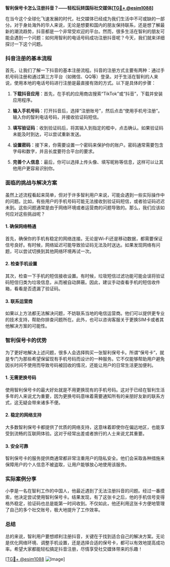 **智利保号卡怎么注册抖音？——轻松玩转国际社交媒体[[TG💪+ @esim1088](https://t.me/s/esim1088)]**

在当今这个全球化飞速发展的时代，社交媒体已经成为我们生活中不可或缺的一部分。对于身处海外的华人来说，无论是想要和国内的朋友保持联系，还是想了解最新的潮流趋势，抖音都是一个非常受欢迎的平台。然而，很多生活在智利的朋友可能会遇到一个问题：如何用智利的电话号码成功注册抖音呢？今天，我们就来详细探讨一下这个问题。

### 抖音注册的基本流程

首先，让我们了解一下抖音的基本注册流程。抖音的注册方式主要有两种：通过手机号码注册和通过第三方平台（如微信、QQ等）登录。对于生活在智利的人来说，使用本地的电话号码进行注册是最直接有效的方式。以下是具体的步骤：

1. **下载抖音应用**：首先，在手机的应用商店搜索“TikTok”或“抖音”，下载并安装应用程序。
   
2. **输入手机号码**：打开抖音后，选择“注册账号”，然后点击“使用手机号注册”。输入你的智利电话号码，并接收验证码短信。

3. **填写验证码**：收到验证码后，将其输入到指定的框中，点击确认。如果验证码未能及时到达，可以尝试重新发送。

4. **设置密码**：接下来，你需要设置一个密码来保护你的账户。密码通常需要包含字母和数字，并且长度要符合平台的要求。

5. **完善个人信息**：最后，你可以选择上传头像、填写昵称等信息，这样可以让其他用户更容易识别你。

### 面临的挑战与解决方案

虽然上述流程看起来简单，但对于许多智利用户来说，可能会遇到一些实际操作中的问题。比如，有些用户的手机号码可能无法接收到验证码短信，或者验证码迟迟未到。这些问题通常是由于网络环境或者运营商的问题导致的。那么，我们应该如何应对这些挑战呢？

#### 1. 确保网络畅通

首先，确保你的手机有稳定的网络连接。无论是Wi-Fi还是移动数据，都需要保证信号良好。有时候，网络延迟可能导致验证码无法及时送达。如果发现网络有问题，可以尝试切换到其他网络环境再试一次。

#### 2. 检查手机设置

其次，检查一下手机的短信接收设置。有时候，垃圾短信过滤功能可能会误将验证码短信归类为垃圾信息，从而被自动屏蔽。因此，建议手动查看手机的短信收件箱，看看是否遗漏了验证码。

#### 3. 联系运营商

如果以上方法都无法解决问题，不妨联系当地的电信运营商。他们可以提供更专业的技术支持，帮助你排查问题所在。此外，也可以咨询客服关于更换SIM卡或者其他解决方案的可能性。

### 智利保号卡的优势

为了更好地解决上述问题，很多人会选择购买一张智利保号卡。所谓“保号卡”，就是专门为那些希望保留现有手机号码而设计的一种服务。它不仅能够帮助用户避免因长时间不使用而导致号码被回收的情况，还能让用户的日常生活更加便利。

#### 1. 无需更换号码

使用智利保号卡的最大好处就是不用更换现有的手机号码。这对于已经在智利生活多年的人来说尤为重要，因为更换号码意味着需要通知所有的亲朋好友新的联系方式，这无疑会带来诸多不便。

#### 2. 稳定的网络支持

大多数智利保号卡都提供了优质的网络支持，这意味着即使你在偏远地区，也能享受到流畅的互联网体验。这对于经常出差或者旅行的人士来说尤其重要。

#### 3. 安全可靠

智利保号卡的服务提供商通常都非常注重用户的隐私安全。他们会采取各种措施来保障用户的个人信息不被盗取，让用户能够放心地使用该服务。

### 实际案例分享

小李是一名在智利工作的中国人，他最近遇到了无法注册抖音的问题。经过一番摸索，他决定尝试使用智利保号卡。结果发现，有了这张卡之后，他的手机信号变得格外稳定，验证码也总是能第一时间收到。不仅如此，他还利用这张卡方便地管理了自己的多个社交账号，极大地提升了工作效率。

### 总结

总的来说，智利用户要想顺利注册抖音，关键在于找到适合自己的解决方案。无论是优化网络环境、调整手机设置，还是选择合适的保号卡，都可以有效地提高成功率。希望大家都能轻松搞定抖音注册，尽情享受社交媒体带来的乐趣！

[[TG💪+ @esim1088](https://t.me/s/esim1088) ![Image](https://i.postimg.cc/4NQfJmqS/Snipaste-2025-05-13-00-14-12.png)]